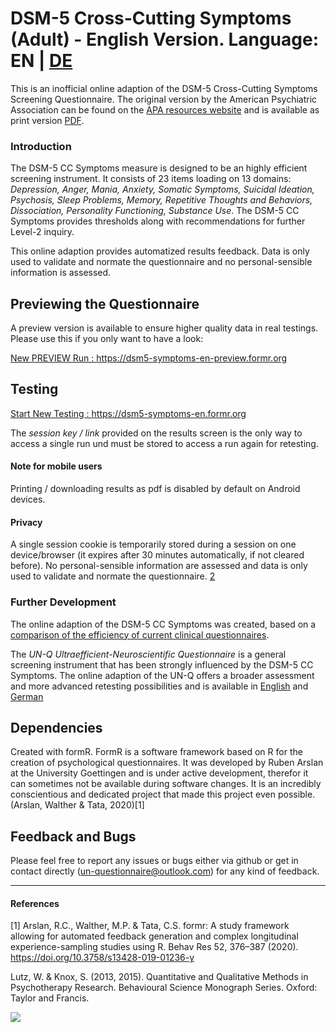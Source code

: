 



# DSM-5 Cross-Cutting Symptoms (Adult) - English Version. Language: EN | [DE](https://github.com/UN-Questionnaire/DSM-5-Crosscutting-Symptoms-de)

This is an inofficial online adaption of the DSM-5 Cross-Cutting Symptoms Screening Questionnaire. 
The original version by the American Psychiatric Association can be found on the [APA resources website](https://www.psychiatry.org/psychiatrists/practice/dsm/educational-resources/assessment-measures) and is available as print version [PDF](https://www.psychiatry.org/File%20Library/Psychiatrists/Practice/DSM/APA_DSM5_Level-1-Measure-Adult.pdf).
### Introduction

The DSM-5 CC Symptoms measure is designed to be an highly efficient screening instrument. It consists of 23 items loading on 13 domains: *Depression, Anger, Mania, Anxiety, Somatic Symptoms, Suicidal Ideation, Psychosis, Sleep Problems, Memory, Repetitive Thoughts and Behaviors, Dissociation, Personality Functioning, Substance Use*. The DSM-5 CC Symptoms provides thresholds along with recommendations for further Level-2 inquiry. 



This online adaption provides automatized results feedback. Data is only used to validate and normate the questionnaire and no personal-sensible information is assessed. 

## Previewing the Questionnaire
A preview version is available to ensure higher quality data in real testings. Please use this if you only want to have a look:


 [New PREVIEW Run : ](https://dsm5-symptoms-en-preview.formr.org) https://dsm5-symptoms-en-preview.formr.org 


## Testing







[Start New Testing : ](https://dsm5-symptoms-en.formr.org) https://dsm5-symptoms-en.formr.org







      	

	
     
     

The *session key / link* provided on the results screen is the only way to access a single run und must be stored to access a run again for retesting. 
#### Note for mobile users 
Printing / downloading results as pdf is disabled by default on Android devices.
 
 
####  Privacy
 A single session cookie is temporarily stored during a session on one device/browser (it expires after 30 minutes automatically, if not cleared before). 
No personal-sensible information are assessed and data is only used to validate and normate the questionnaire. [2](./privacy-note)
	

### Further Development


The online adaption of the DSM-5 CC Symptoms was created, based on a [comparison of the efficiency of current clinical questionnaires](https://github.com/UN-Questionnaire/Comparison-of-Psychological-Clinical-Instruments). 

The *UN-Q  Ultraefficient-Neuroscientific Questionnaire* is a general screening instrument that has been strongly influenced by the DSM-5 CC Symptoms. The online adaption of the UN-Q offers a broader assessment and more advanced retesting possibilities and is available in [English](https://github.com/UN-Questionnaire/UN-Questionnaire-en) and [German](https://github.com/UN-Questionnaire/UN-Questionnaire-de)




## Dependencies

Created with formR. FormR is a software framework based on R for the creation of psychological questionnaires. It was developed by Ruben Arslan at the University Goettingen and is under active development, therefor it can sometimes not be available during software changes. It is an incredibly conscientious and dedicated project that made this project even possible. (Arslan, Walther & Tata, 2020)[1]





## Feedback and Bugs

Please feel free to report any issues or bugs either via github or get in contact directly (un-questionnaire@outlook.com) for any kind of feedback.

----
#### References
[1] Arslan, R.C., Walther, M.P. & Tata, C.S. formr: A study framework allowing for automated feedback generation and complex longitudinal experience-sampling studies using R. Behav Res 52, 376–387 (2020). https://doi.org/10.3758/s13428-019-01236-y


Lutz, W. & Knox, S. (2013, 2015). Quantitative and Qualitative Methods in Psychotherapy Research. Behavioural Science Monograph Series. Oxford: Taylor and Francis.


![](https://hit.yhype.me/github/profile?user_id=40460830)
